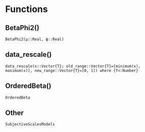# Functions

## BetaPhi2()

```@docs
BetaPhi2(μ::Real, ϕ::Real)
```

## data_rescale()

```@docs
data_rescale(x::Vector{T}; old_range::Vector{T}=[minimum(x), maximum(x)], new_range::Vector{T}=[0, 1]) where {T<:Number}
```

## OrderedBeta()

```@docs
OrderedBeta
```

## Other

```@docs
SubjectiveScalesModels
```
